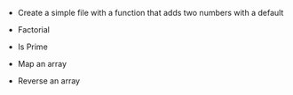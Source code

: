 - Create a simple file with a function that adds two numbers with a default

- Factorial

- Is Prime

- Map an array

- Reverse an array
